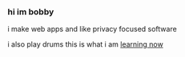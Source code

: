 ### hi im bobby

i make web apps and like privacy focused software

i also play drums this is what i am [learning now](https://www.youtube.com/watch?v=Illirbol0NU)
